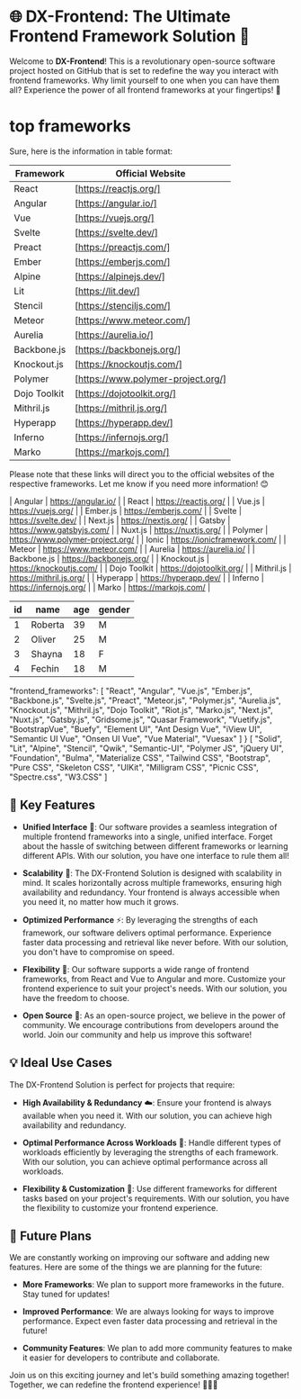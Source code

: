 # 🌐 DX-Frontend: The Ultimate Frontend Framework Solution 🚀

Welcome to **DX-Frontend**! This is a revolutionary open-source software project hosted on GitHub that is set to redefine the way you interact with frontend frameworks. Why limit yourself to one when you can have them all? Experience the power of all frontend frameworks at your fingertips! 🎉

# top frameworks
Sure, here is the information in table format:

| Framework | Official Website |
| --- | --- |
| React | [https://reactjs.org/] |
| Angular | [https://angular.io/] |
| Vue | [https://vuejs.org/] |
| Svelte | [https://svelte.dev/] |
| Preact | [https://preactjs.com/] |
| Ember | [https://emberjs.com/] |
| Alpine | [https://alpinejs.dev/] |
| Lit | [https://lit.dev/] |
| Stencil | [https://stenciljs.com/] |
| Meteor | [https://www.meteor.com/] |
| Aurelia | [https://aurelia.io/] |
| Backbone.js | [https://backbonejs.org/] |
| Knockout.js | [https://knockoutjs.com/] |
| Polymer | [https://www.polymer-project.org/] |
| Dojo Toolkit | [https://dojotoolkit.org/] |
| Mithril.js | [https://mithril.js.org/] |
| Hyperapp | [https://hyperapp.dev/] |
| Inferno | [https://infernojs.org/] |
| Marko | [https://markojs.com/] |

Please note that these links will direct you to the official websites of the respective frameworks. Let me know if you need more information! 😊



| Angular      | https://angular.io/              |
| React        | https://reactjs.org/             |
| Vue.js       | https://vuejs.org/               |
| Ember.js     | https://emberjs.com/             |
| Svelte       | https://svelte.dev/              |
| Next.js      | https://nextjs.org/              |
| Gatsby       | https://www.gatsbyjs.com/        |
| Nuxt.js      | https://nuxtjs.org/              |
| Polymer      | https://www.polymer-project.org/ |
| Ionic        | https://ionicframework.com/      |
| Meteor       | https://www.meteor.com/          |
| Aurelia      | https://aurelia.io/              |
| Backbone.js  | https://backbonejs.org/          |
| Knockout.js  | https://knockoutjs.com/          |
| Dojo Toolkit | https://dojotoolkit.org/         |
| Mithril.js   | https://mithril.js.org/          |
| Hyperapp     | https://hyperapp.dev/            |
| Inferno      | https://infernojs.org/           |
| Marko        | https://markojs.com/             |
             
| id | name    | age | gender |
|----|---------|-----|--------|
| 1  | Roberta | 39  | M      |
| 2  | Oliver  | 25  | M      |
| 3  | Shayna  | 18  | F      |
| 4  | Fechin  | 18  | M      |




  "frontend_frameworks": [
    "React",
    "Angular",
    "Vue.js",
    "Ember.js",
    "Backbone.js",
    "Svelte.js",
    "Preact",
    "Meteor.js",
    "Polymer.js",
    "Aurelia.js",
    "Knockout.js",
    "Mithril.js",
    "Dojo Toolkit",
    "Riot.js",
    "Marko.js",
    "Next.js",
    "Nuxt.js",
    "Gatsby.js",
    "Gridsome.js",
    "Quasar Framework",
    "Vuetify.js",
    "BootstrapVue",
    "Buefy",
    "Element UI",
    "Ant Design Vue",
    "iView UI",
    "Semantic UI Vue",
    "Onsen UI Vue",
    "Vue Material", 
    "Vuesax"
  ]
}
[
  "Solid",
  "Lit",
  "Alpine",
  "Stencil",
  "Qwik",
  "Semantic-UI",
  "Polymer JS",
  "jQuery UI",
  "Foundation",
  "Bulma",
  "Materialize CSS",
  "Tailwind CSS",
  "Bootstrap",
  "Pure CSS",
  "Skeleton CSS",
  "UIKit",
  "Milligram CSS",
  "Picnic CSS",
  "Spectre.css",
  "W3.CSS"
]













## 🎯 Key Features

- **Unified Interface** 🔄: Our software provides a seamless integration of multiple frontend frameworks into a single, unified interface. Forget about the hassle of switching between different frameworks or learning different APIs. With our solution, you have one interface to rule them all!

- **Scalability** 💪: The DX-Frontend Solution is designed with scalability in mind. It scales horizontally across multiple frameworks, ensuring high availability and redundancy. Your frontend is always accessible when you need it, no matter how much it grows.

- **Optimized Performance** ⚡: By leveraging the strengths of each framework, our software delivers optimal performance. Experience faster data processing and retrieval like never before. With our solution, you don't have to compromise on speed.

- **Flexibility** 🌈: Our software supports a wide range of frontend frameworks, from React and Vue to Angular and more. Customize your frontend experience to suit your project's needs. With our solution, you have the freedom to choose.

- **Open Source** 🤝: As an open-source project, we believe in the power of community. We encourage contributions from developers around the world. Join our community and help us improve this software!

## 💡 Ideal Use Cases

The DX-Frontend Solution is perfect for projects that require:

- **High Availability & Redundancy** ☁️: Ensure your frontend is always available when you need it. With our solution, you can achieve high availability and redundancy.

- **Optimal Performance Across Workloads** 🚀: Handle different types of workloads efficiently by leveraging the strengths of each framework. With our solution, you can achieve optimal performance across all workloads.

- **Flexibility & Customization** 🔧: Use different frameworks for different tasks based on your project's requirements. With our solution, you have the flexibility to customize your frontend experience.

## 🌟 Future Plans

We are constantly working on improving our software and adding new features. Here are some of the things we are planning for the future:

- **More Frameworks**: We plan to support more frameworks in the future. Stay tuned for updates!

- **Improved Performance**: We are always looking for ways to improve performance. Expect even faster data processing and retrieval in the future!

- **Community Features**: We plan to add more community features to make it easier for developers to contribute and collaborate.

Join us on this exciting journey and let's build something amazing together! Together, we can redefine the frontend experience! 🎉🌐🚀